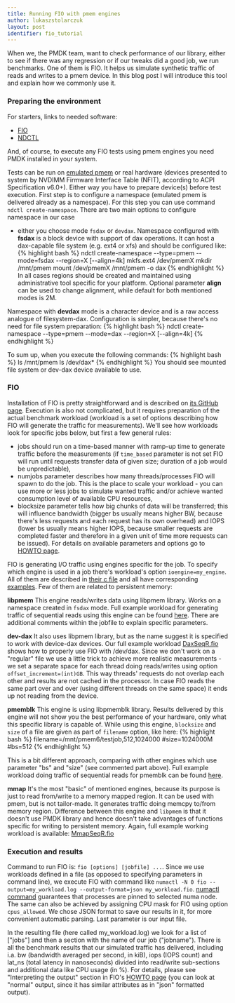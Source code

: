 ```yaml
---
title: Running FIO with pmem engines
author: lukaszstolarczuk
layout: post
identifier: fio_tutorial
---
```

When we, the PMDK team, want to check performance of our library, either to see
if there was any regression or if our tweaks did a good job, we run benchmarks.
One of them is FIO. It helps us simulate synthetic traffic of reads and writes
to a pmem device. In this blog post I will introduce this tool and explain how
we commonly use it.

### Preparing the environment
For starters, links to needed software:
* [FIO][1fioLink]
* [NDCTL][ndctlLnk]

And, of course, to execute any FIO tests using pmem engines you need PMDK
installed in your system.

Tests can be run on [emulated pmem][13rde117] or real hardware (devices
presented to system by NVDIMM Firmware Interface Table (NFIT), according to ACPI
Specification v6.0+). Either way you have to prepare device(s) before test
execution. First step is to configure a namespace (emulated pmem is delivered
already as a namespace). For this step you can use command `ndctl
create-namespace`. There are two main options to configure namespace in our case
- either you choose mode `fsdax` or `devdax`.
Namespace configured with **fsdax** is a block device with support of dax
operations. It can host a dax-capable file system (e.g. ext4 or xfs) and should
be configured like:
{% highlight bash %}
ndctl create-namespace --type=pmem --mode=fsdax --region=X [--align=4k]
mkfs.ext4 /dev/pmemX
mkdir /mnt/pmem
mount /dev/pmemX /mnt/pmem -o dax
{% endhighlight %}
In all cases regions should be created and maintained using administrative tool
specific for your platform. Optional parameter **align** can be used to change
alignment, while default for both mentioned modes is 2M.

Namespace with **devdax** mode is a character device and is a raw access
analogue of filesystem-dax. Configuration is simpler, because there's no need
for file system preparation:
{% highlight bash %}
ndctl create-namespace --type=pmem --mode=dax --region=X [--align=4k]
{% endhighlight %}

To sum up, when you execute the following commands:
{% highlight bash %}
ls /mnt/pmem
ls /dev/dax*
{% endhighlight %}
You should see mounted file system or dev-dax device available to use.

### FIO
Installation of FIO is pretty straightforward and is described on [its 
GitHub page][1fioLink]. Execution is also not complicated, but it 
requires preparation of the actual benchmark workload (workload is a set 
of options describing how FIO will generate the traffic for 
measurements). We'll see how workloads look for specific jobs below, but 
first a few general rules:
* jobs should run on a time-based manner with ramp-up time to generate traffic
before the measurements (if `time_based` parameter is not set FIO will run until
requests transfer data of given size; duration of a job would be unpredictable),
* numjobs parameter describes how many threads/processes FIO will spawn to do
the job. This is the place to scale your workload - you can use more or less
jobs to simulate wanted traffic and/or achieve wanted consumption level of
available CPU resources,
* blocksize parameter tells how big chunks of data will be transferred; this
will influence bandwidth (bigger bs usually means higher BW, because there's
less requests and each request has its own overhead) and IOPS (lower bs usually
means higher IOPS, because smaller requests are completed faster and therefore
in a given unit of time more requests can be issued).
For details on available parameters and options go to [HOWTO page][191te3w1].

FIO is generating I/O traffic using engines specific for the job. To specify
which engine is used in a job there's workload's option `ioengine=my_engine`.
All of them are described in [their c file][44ku0112] and all have corresponding
[examples][55ku0123]. Few of them are related to persistent memory:

**libpmem**
This engine reads/writes data using libpmem library. Works on a namespace
created in `fsdax` mode. Full example workload for generating traffic of
sequential reads using this engine can be found [here][fiolibPM]. There are
additional comments within the jobfile to explain specific parameters.

**dev-dax**
It also uses libpmem library, but as the name suggest it is specified to work
with device-dax devices. Our full example workload [DaxSeqR.fio][fiodevDX]
shows how to properly use FIO with /dev/dax. Since we don't work on a "regular"
file we use a little trick to achieve more realistic measurements - we set a
separate space for each thread doing reads/writes using option
`offset_increment=(int)GB`. This way threads' requests do not overlap each
other and results are not cached in the processor. In case FIO reads the same
part over and over (using different threads on the same space) it ends up not
reading from the device.

**pmemblk**
This engine is using libpmemblk library. Results delivered by this engine will
not show you the best performance of your hardware, only what this specific
library is capable of. While using this engine, `blocksize` and
`size` of a file are given as part of `filename` option, like here:
{% highlight bash %}
filename=/mnt/pmem6/testjob,512,1024000
#size=1024000M
#bs=512
{% endhighlight %}

This is a bit different approach, comparing with other engines which use
parameter "bs" and "size" (see commented part above). Full example workload
doing traffic of sequential reads for pmemblk can be found [here][fioPMblk].

**mmap**
It's the most "basic" of mentioned engines, because its purpose is just to read
from/write to a memory mapped region. It can be used with pmem, but is not
tailor-made. It generates traffic doing memcpy to/from memory region. Difference
between this engine and `libpmem` is that it doesn't use PMDK library and hence
doesn't take advantages of functions specific for writing to persistent memory.
Again, full example working workload is available: [MmapSeqR.fio][fioMMap1]

### Execution and results
Command to run FIO is: `fio [options] [jobfile] ...`.
Since we use workloads defined in a file (as opposed to specifying parameters
in command line), we execute FIO with command like 
`numactl -N 0 fio --output=my_workload.log --output-format=json my_workload.fio`.
[numactl command][nctl1234] guarantees that processes are pinned to selected 
numa node. The same can also be achieved by assigning CPU mask for FIO using 
option `cpus_allowed`. We chose JSON format to save our results in 
it, for more convenient automatic parsing. Last parameter is our input file.

In the resulting file (here called my_workload.log) we look for a list 
of ["jobs"] and then a section with the name of our job ("jobname"). 
There is all the benchmark results that our simulated traffic has 
delivered, including i.a. bw (bandwidth averaged per second, in kiB), 
iops (IOPS count) and lat_ns (total latency in nanoseconds) divided into 
read/write sub-sections and additional data like CPU usage (in %). For 
details, please see "Interpreting the output" section in FIO's [HOWTO 
page][191te3w2] (you can look at "normal" output, since it has similar 
attributes as in "json" formatted output).


[1fioLink]: https://github.com/axboe/fio
[ndctlLnk]: https://github.com/pmem/ndctl
[13rde117]: http://pmem.io/2016/02/22/pm-emulation.html
[191te3w1]: https://github.com/axboe/fio/blob/master/HOWTO
[191te3w2]: https://github.com/axboe/fio/blob/master/HOWTO#L3292
[44ku0112]: https://github.com/axboe/fio/tree/master/engines
[55ku0123]: https://github.com/axboe/fio/tree/master/examples
[nctl1234]: https://linux.die.net/man/8/numactl
[fiolibPM]: http://pmem.io/assets/LibpmemSeqR.fio
[fiodevDX]: http://pmem.io/assets/DaxSeqR.fio
[fioPMblk]: http://pmem.io/assets/PmemblkSeqR.fio
[fioMMap1]: http://pmem.io/assets/MmapSeqR.fio
